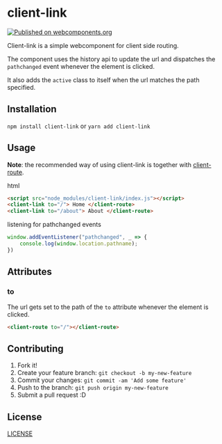 # client-link

[![Published on webcomponents.org](https://img.shields.io/badge/webcomponents.org-published-blue.svg)](https://www.webcomponents.org/element/client-link)

Client-link is a simple webcomponent for client side routing. 

The component uses the history api to update the url and dispatches the `pathchanged` event whenever the element is clicked.

It also adds the `active` class to itself when the url matches the path specified.


## Installation


`npm install client-link` or `yarn add client-link`

## Usage


**Note**: the recommended way of using client-link is together with [client-route](https://github.com/TimUntersberger/client-route).

html
```html
<script src="node_modules/client-link/index.js"></script>
<client-link to="/"> Home </client-route>
<client-link to="/about"> About </client-route>
```

listening for pathchanged events
```javascript
window.addEventListener("pathchanged", _ => {
    console.log(window.location.pathname);
})

```
## Attributes

### to
The url gets set to the path of the `to` attribute whenever the element is clicked.
```html
<client-route to="/"></client-route>
```

## Contributing


1. Fork it!
2. Create your feature branch: `git checkout -b my-new-feature`
3. Commit your changes: `git commit -am 'Add some feature'`
4. Push to the branch: `git push origin my-new-feature`
5. Submit a pull request :D

## License


[LICENSE](LICENSE)

